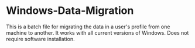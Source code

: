 Windows-Data-Migration
======================

This is a batch file for migrating the data in a user's profile from one machine to another.  It works with all current versions of Windows.  Does not require software installation.
